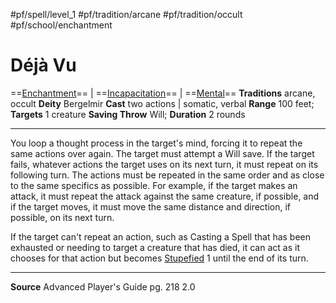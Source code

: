 #pf/spell/level_1 #pf/tradition/arcane #pf/tradition/occult #pf/school/enchantment 
# Déjà Vu
==[Enchantment](../../../Traits/Enchantment.md)== | ==[Incapacitation](../../../Traits/Incapacitation.md)== | ==[Mental](../../../Traits/Mental.md)==
**Traditions** arcane, occult
**Deity** Bergelmir
**Cast** two actions | somatic, verbal
**Range** 100 feet; **Targets** 1 creature
**Saving Throw** Will; **Duration** 2 rounds

---
You loop a thought process in the target's mind, forcing it to repeat the same actions over again. The target must attempt a Will save. If the target fails, whatever actions the target uses on its next turn, it must repeat on its following turn. The actions must be repeated in the same order and as close to the same specifics as possible. For example, if the target makes an attack, it must repeat the attack against the same creature, if possible, and if the target moves, it must move the same distance and direction, if possible, on its next turn.

If the target can't repeat an action, such as Casting a Spell that has been exhausted or needing to target a creature that has died, it can act as it chooses for that action but becomes [Stupefied](../../../Conditions/Stupefied.md) 1 until the end of its turn.

---
**Source** Advanced Player's Guide pg. 218 2.0
